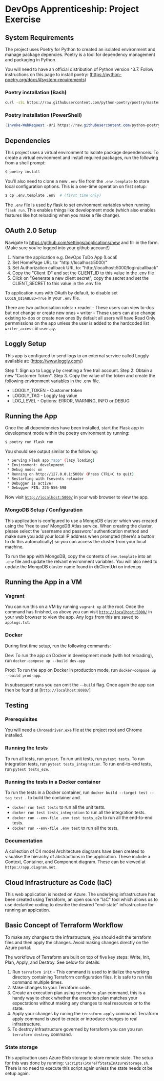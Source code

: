 # DevOps Apprenticeship: Project Exercise

## System Requirements

The project uses Poetry for Python to created an isolated environment and manage package depencies. Poetry is a tool for dependency management and packaging in Python.

You will need to have an official distribution of Python version ^3.7. Follow instructions on this page to install poetry: (https://python-poetry.org/docs/#system-requirements)

### Poetry installation (Bash)

```bash
curl -sSL https://raw.githubusercontent.com/python-poetry/poetry/master/get-poetry.py | python
```

### Poetry installation (PowerShell)

```powershell
(Invoke-WebRequest -Uri https://raw.githubusercontent.com/python-poetry/poetry/master/get-poetry.py -UseBasicParsing).Content | python
```
## Dependencies

This project uses a virtual environment to isolate package dependenceis. To create a virtual environment and install required packages, run the following from a shell prompt:

```bash
$ poetry install
```

You'll also need to clone a new `.env` file from the `.env.template` to store local configuration options. This is a one-time operation on first setup:

```bash
$ cp .env.template .env  # (first time only)
```

The `.env` file is used by flask to set environment variables when running `flask run`. This enables things like development mode (which also enables features like hot reloading when you make a file change).

## OAuth 2.0 Setup

Navigate to https://github.com/settings/applications/new and fill in the form. (Make sure you're logged into your github account!)

1. Name the application e.g. DevOps ToDo App (Local)
2. Set HomePage URL to: "http://localhost:5000/"
3. Set Authorization callback URL to: "http://localhost:5000/login/callback"
4. Copy the "Client ID" and set the CLIENT_ID to this value in the .env file
5. Click on "Generate a new client secret", copy the secret and set the CLIENT_SECRET to this value in the .env file

To application runs with OAuth by default, to disable set `LOGIN_DISABLED=True` in your `.env` file.

There are two authorisation roles:
• reader - These users can view to-dos but not change or create new ones
• writer - These users can also change existing to-dos or create new ones
By default all users will have Read Only permmissions on the app unless the user is added to the hardcoded list `writer_access` in `user.py`. 

## Loggly Setup

This app is configured to send logs to an external service called Loggly available at: (https://www.loggly.com/)

Step 1: Sign up to Loggly by creating a free trail account.
Step 2: Obtain a new "Customer Token".
Step 3. Copy the value of the token and create the following environment variables in the .env file.

* LOGGLY_TOKEN - Customer token
* LOGGLY_TAG - Loggly tag value
* LOG_LEVEL - Options: ERROR, WARNING, INFO or DEBUG

## Running the App

Once the all dependencies have been installed, start the Flask app in development mode within the poetry environment by running:
```bash
$ poetry run flask run
```

You should see output similar to the following:
```bash
 * Serving Flask app "app" (lazy loading)
 * Environment: development
 * Debug mode: on
 * Running on http://127.0.0.1:5000/ (Press CTRL+C to quit)
 * Restarting with fsevents reloader
 * Debugger is active!
 * Debugger PIN: 226-556-590
```
Now visit [`http://localhost:5000/`](http://localhost:5000/) in your web browser to view the app.

### MongoDB Setup / Configuration

This application is configured to use a MongoDB cluster which was created using the 'free to use' MongoDB Atlas service. When creating the cluster, please select the 'username and password' authentication method and make sure you add your local IP address when prompted (there's a button to do this automatically) so you can access the cluster from your local machine.

To run the app with MongoDB, copy the contents of `env.template` into an `.env` file and update the relvant environment variables.
You will also need to update the MongoDB cluster name found in dbClientUri on index.py 

## Running the App in a VM

### Vagrant

You can run this on a VM by running `vagrant up` at the root. Once the command has finished, as above you can visit [`http://localhost:5000/`](http://localhost:5000/) in your web browser to view the app. Any logs from this are saved to `applogs.txt`.

### Docker

During first time setup, run the following commands:

Dev:
To run the app on Docker in development mode (with hot reloading), run `docker-compose up --build dev-app`

Prod:
To run the app on Docker in production mode, run `docker-compose up --build prod-app`. 

In subsequent runs you can omit the `--build` flag. Once again the app can then be found at [`http://localhost:8080/`]

## Testing

### Prerequisites

You will need a `Chromedriver.exe` file at the project root and Chrome installed. 

### Running the tests
To run all tests, run `pytest`.
To run unit tests, run `pytest tests`.
To run integration tests, run `pytest tests_integration`.
To run end-to-end tests, run `pytest tests_e2e`.

### Running the tests in a Docker container 

To run the tests in a Docker container, run  `docker build --target test --tag test .` to build the container and
 * `docker run test tests` to run all the unit tests.
 * `docker run test tests_integration` to run all the integration tests.
 * `docker run --env-file .env test tests_e2e` to run all the end-to-end tests.
 * `docker run --env-file .env test` to run all the tests.

### Documentation

A collection of C4 model Architecture diagrams have been created to visualise the hierachy of abstractions in the application. These include a Context, Container, and Component diagram. These can be viewed at `https://app.diagram.net`.

## Cloud Infrastructure as Code (IaC)

This web application is hosted on Azure. The underlying infrastructure has been created using Terraform, an open source "IaC" tool which allows us to use declaritve coding to desribe the desired "end-state" infrastructure for running an applcation.

## Basic Concept of Terraform Workflow
To make any changes to the infrastructure, you should edit the terraform files and then apply the changes. Avoid making changes directly on the Azure portal.

The workflows of Terraform are built on top of five key steps: Write, Init, Plan, Apply, and Destroy. See below for details:

1. Run `terraform init` - This command is used to initialize the working directory containing Terraform configuration files. It is safe to run this command multiple times.
2. Make changes to your Terraform code.
3. Create an execution plan using `terraform plan` command, this is a handy way to check whether the execution plan matches your expectations without making any changes to real resources or to the state.
4. Apply your changes by runing the `terraform apply` command. Terraform apply command is used to create or introduce changes to real infrastructure.
5. To destroy infrastructure governed by terraform you can you run `terraform destroy` command. 

### State storage

This application uses Azure Blob storage to store remote state. The setup for this was done by running: `\scripts\StoreTfStateInAzureStorage.sh`. There is no need to execute this script again unless the state needs ot be setup again. 